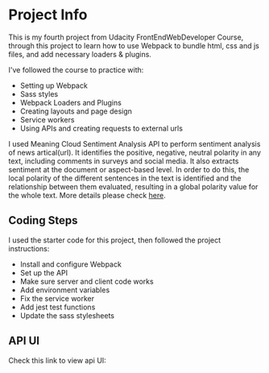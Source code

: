 # Project Info

This is my fourth project from Udacity FrontEndWebDeveloper Course, through this project to learn how to use Webpack to bundle html, css and js files, and add necessary loaders & plugins.

I've followed the course to practice with:
- Setting up Webpack
- Sass styles
- Webpack Loaders and Plugins
- Creating layouts and page design
- Service workers
- Using APIs and creating requests to external urls

I used Meaning Cloud Sentiment Analysis API to perform sentiment analysis of news artical(url). It identifies the positive, 
negative, neutral polarity in any text, including comments in surveys and social media. It also extracts sentiment at the 
document or aspect-based level. In order to do this, the local polarity of the different sentences in the text is identified 
and the relationship between them evaluated, resulting in a global polarity value for the whole text. More details please 
check [here](https://www.meaningcloud.com/developer/sentiment-analysis).

## Coding Steps
I used the starter code for this project, then followed the project instructions: 
- Install and configure Webpack
- Set up the API 
- Make sure server and client code works
- Add environment variables
- Fix the service worker
- Add jest test functions
- Update the sass stylesheets

## API UI
Check this link to view api UI:
